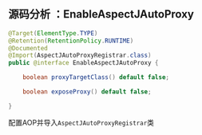 源码分析 ：EnableAspectJAutoProxy
-

```java
@Target(ElementType.TYPE)
@Retention(RetentionPolicy.RUNTIME)
@Documented
@Import(AspectJAutoProxyRegistrar.class)
public @interface EnableAspectJAutoProxy {

	boolean proxyTargetClass() default false;

	boolean exposeProxy() default false;

}
```

配置AOP并导入`AspectJAutoProxyRegistrar`类
